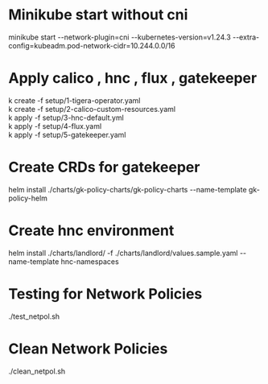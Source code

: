 
# Minikube start without cni
minikube start --network-plugin=cni  --kubernetes-version=v1.24.3 --extra-config=kubeadm.pod-network-cidr=10.244.0.0/16

# Apply calico , hnc , flux , gatekeeper
k create -f setup/1-tigera-operator.yaml  
k create  -f setup/2-calico-custom-resources.yaml  
k apply -f setup/3-hnc-default.yml  
k apply -f setup/4-flux.yaml  
k apply -f setup/5-gatekeeper.yaml

# Create CRDs for gatekeeper 
helm install ./charts/gk-policy-charts/gk-policy-charts --name-template gk-policy-helm

# Create hnc environment
helm install ./charts/landlord/ -f ./charts/landlord/values.sample.yaml --name-template hnc-namespaces

# Testing for Network Policies 

./test_netpol.sh

# Clean Network Policies 

./clean_netpol.sh